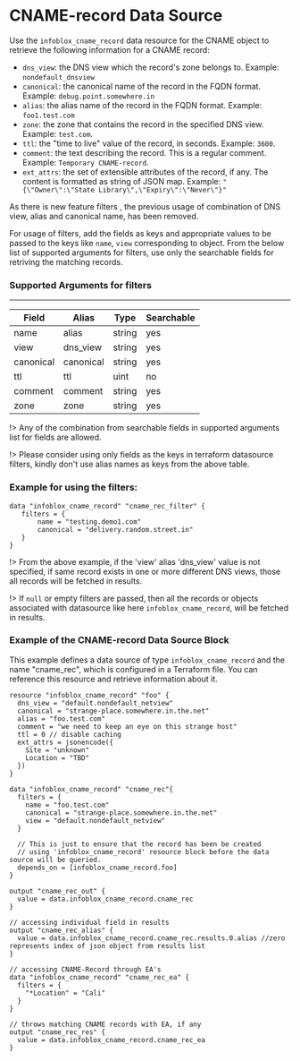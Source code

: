 # CNAME-record Data Source

Use the `infoblox_cname_record` data resource for the CNAME object to retrieve the following information for a CNAME record:

* `dns_view`: the DNS view which the record's zone belongs to. Example: `nondefault_dnsview`
* `canonical`: the canonical name of the record in the FQDN format. Example: `debug.point.somewhere.in`
* `alias`: the alias name of the record in the FQDN format. Example: `foo1.test.com`
* `zone`: the zone that contains the record in the specified DNS view. Example: `test.com`.
* `ttl`: the "time to live" value of the record, in seconds. Example: `3600`.
* `comment`: the text describing the record. This is a regular comment. Example: `Temporary CNAME-record`.
* `ext_attrs`: the set of extensible attributes of the record, if any. The content is formatted as string of JSON map. Example: `"{\"Owner\":\"State Library\",\"Expiry\":\"Never\"}"`

As there is new feature filters , the previous usage of combination of DNS view, alias and canonical name, has been removed.

For usage of filters, add the fields as keys and appropriate values to be passed to the keys like `name`, `view` corresponding to object.
From the below list of supported arguments for filters,  use only the searchable fields for retriving the matching records.

### Supported Arguments for filters

-----
| Field     | Alias     | Type   | Searchable |
|-----------|-----------|--------|------------|
| name      | alias     | string | yes        |
| view      | dns_view  | string | yes        |
| canonical | canonical | string | yes        |
| ttl       | ttl       | uint   | no         |
| comment   | comment   | string | yes        |
| zone      | zone      | string | yes        |

!> Any of the combination from searchable fields in supported arguments list for fields are allowed.

!> Please consider using only fields as the keys in terraform datasource filters, kindly don't use alias names as keys from the above table.

### Example for using the filters:
 ```hcl
 data "infoblox_cname_record" "cname_rec_filter" {
    filters = {
        name = "testing.demo1.com"
        canonical = "delivery.random.street.in"
    }
 }
 ```

!> From the above example, if the 'view' alias 'dns_view' value is not specified, if same record exists in one or more different DNS views, those
all records will be fetched in results.

!> If `null` or empty filters are passed, then all the records or objects associated with datasource like here `infoblox_cname_record`, will be fetched in results.

### Example of the CNAME-record Data Source Block

This example defines a data source of type `infoblox_cname_record` and the name "cname_rec", which is configured in a Terraform file.
You can reference this resource and retrieve information about it.

```hcl
resource "infoblox_cname_record" "foo" {
  dns_view = "default.nondefault_netview"
  canonical = "strange-place.somewhere.in.the.net"
  alias = "foo.test.com"
  comment = "we need to keep an eye on this strange host"
  ttl = 0 // disable caching
  ext_attrs = jsonencode({
    Site = "unknown"
    Location = "TBD"
  })
}

data "infoblox_cname_record" "cname_rec"{
  filters = {
    name = "foo.test.com"
    canonical = "strange-place.somewhere.in.the.net"
    view = "default.nondefault_netview"
  }

  // This is just to ensure that the record has been be created
  // using 'infoblox_cname_record' resource block before the data source will be queried.
  depends_on = [infoblox_cname_record.foo]
}

output "cname_rec_out" {
  value = data.infoblox_cname_record.cname_rec
}

// accessing individual field in results
output "cname_rec_alias" {
  value = data.infoblox_cname_record.cname_rec.results.0.alias //zero represents index of json object from results list
}

// accessing CNAME-Record through EA's
data "infoblox_cname_record" "cname_rec_ea" {
  filters = {
    "*Location" = "Cali"
  }
}

// throws matching CNAME records with EA, if any
output "cname_rec_res" {
  value = data.infoblox_cname_record.cname_rec_ea
}
```
